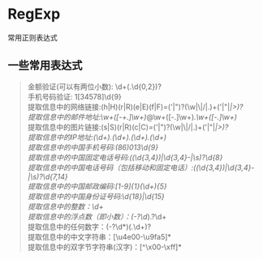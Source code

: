 # RegExp
常用正则表达式

## 一些常用表达式
> 金额验证(可以有两位小数): \d+(\.\d{0,2})?  
> 手机号码验证: 1[34578]\d{9}  
> 提取信息中的网络链接:(h|H)(r|R)(e|E)(f|F)*=*('|")?(\w|\\|\/|\.)+('|"|*|>)?  
> 提取信息中的邮件地址:\w+([-+.]\w+)*@\w+([-.]\w+)*\.\w+([-.]\w+)*  
> 提取信息中的图片链接:(s|S)(r|R)(c|C)*=*('|")?(\w|\\|\/|\.)+('|"|*|>)?  
> 提取信息中的IP地址:(\d+)\.(\d+)\.(\d+)\.(\d+)  
> 提取信息中的中国手机号码:(86)*0*13\d{9}  
> 提取信息中的中国固定电话号码:(\(\d{3,4}\)|\d{3,4}-|\s)?\d{8}  
> 提取信息中的中国电话号码（包括移动和固定电话）:(\(\d{3,4}\)|\d{3,4}-|\s)?\d{7,14}  
> 提取信息中的中国邮政编码:[1-9]{1}(\d+){5}  
> 提取信息中的中国身份证号码:\d{18}|\d{15}  
> 提取信息中的整数：\d+  
> 提取信息中的浮点数（即小数）：(-?\d*)\.?\d+  
> 提取信息中的任何数字：(-?\d*)(\.\d+)?  
> 提取信息中的中文字符串：[\u4e00-\u9fa5]*  
> 提取信息中的双字节字符串(汉字)：[^\x00-\xff]*